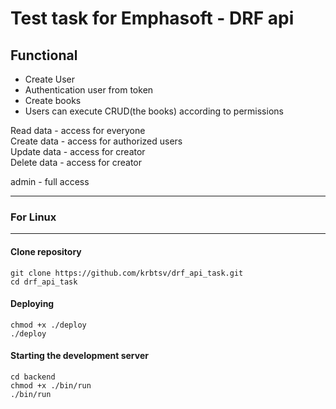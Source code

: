 # Test task for Emphasoft - DRF api

## Functional
+ Create User
+ Authentication user from token
+ Create books
+ Users can execute CRUD(the books) according to permissions

Read data - access for everyone  
Create data - access for authorized users  
Update data - access for creator  
Delete data - access for creator  

admin - full access
___
### For Linux
___
#### Clone repository

    git clone https://github.com/krbtsv/drf_api_task.git
    cd drf_api_task

#### Deploying

    chmod +x ./deploy    
    ./deploy

#### Starting the development server

    cd backend
    chmod +x ./bin/run
    ./bin/run
